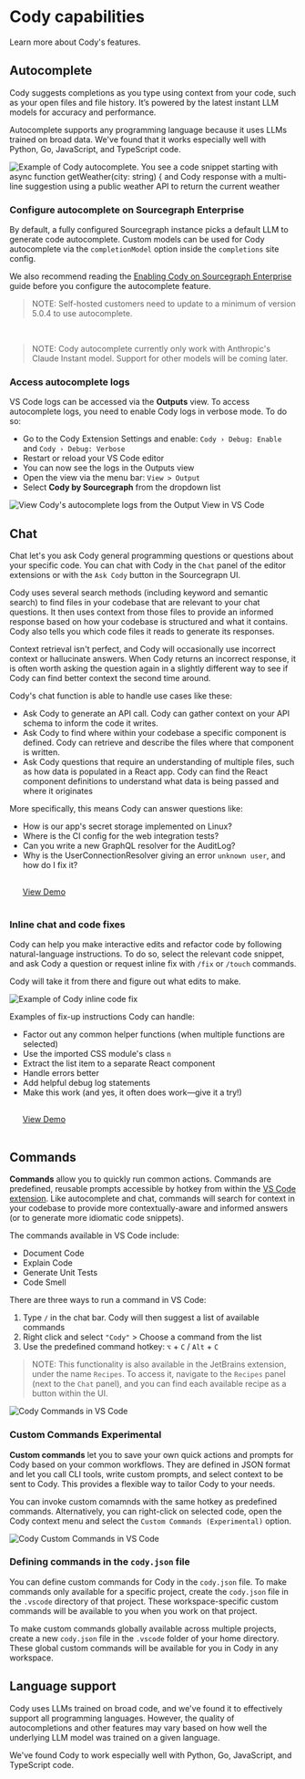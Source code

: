 <style>
  .demo{
    display: table;
    width: 35%;
    margin: 0.5em;
    padding: 1rem 1rem;
    color: var(--text-color);
    border-radius: 4px;
    border: 1px solid var(--sidebar-nav-active-bg);
    padding: 1rem;
    padding-top: 1rem;
    background-color: var(--sidebar-nav-active-bg);
  }
</style>

# Cody capabilities

<p class="subtitle">Learn more about Cody's features.</p>

## Autocomplete

Cody suggests completions as you type using context from your code, such as your open files and file history. It’s powered by the latest instant LLM models for accuracy and performance.

Autocomplete supports any programming language because it uses LLMs trained on broad data. We've found that it works especially well with Python, Go, JavaScript, and TypeScript code.

![Example of Cody autocomplete. You see a code snippet starting with async function getWeather(city: string) { and Cody response with a multi-line suggestion using a public weather API to return the current weather ](https://storage.googleapis.com/sourcegraph-assets/website/Product%20Animations/GIFS/cody-completions-may2023-optim.gif)

### Configure autocomplete on Sourcegraph Enterprise

By default, a fully configured Sourcegraph instance picks a default LLM to generate code autocomplete. Custom models can be used for Cody autocomplete via the `completionModel` option inside the `completions` site config.

We also recommend reading the [Enabling Cody on Sourcegraph Enterprise](overview/enable-cody-enterprise.md) guide before you configure the autocomplete feature.

> NOTE: Self-hosted customers need to update to a minimum of version 5.0.4 to use autocomplete.

<br />

> NOTE: Cody autocomplete currently only work with Anthropic's Claude Instant model. Support for other models will be coming later.

### Access autocomplete logs

VS Code logs can be accessed via the **Outputs** view. To access autocomplete logs, you need to enable Cody logs in verbose mode. To do so:

- Go to the Cody Extension Settings and enable: `Cody › Debug: Enable` and `Cody › Debug: Verbose`
- Restart or reload your VS Code editor
- You can now see the logs in the Outputs view
- Open the view via the menu bar: `View > Output`
- Select **Cody by Sourcegraph** from the dropdown list

![View Cody's autocomplete logs from the Output View in VS Code](https://storage.googleapis.com/sourcegraph-assets/Docs/view-autocomplete-logs.png)

## Chat

Chat let's you ask Cody general programming questions or questions about your specific code. You can chat with Cody in the `Chat` panel of the editor extensions or with the `Ask Cody` button in the Sourcegrapn UI.

Cody uses several search methods (including keyword and semantic search) to find files in your codebase that are relevant to your chat questions. It then uses context from those files to provide an informed response based on how your codebase is structured and what it contains. Cody also tells you which code files it reads to generate its responses.

Context retrieval isn't perfect, and Cody will occasionally use incorrect context or hallucinate answers. When Cody returns an incorrect response, it is often worth asking the question again in a slightly different way to see if Cody can find better context the second time around. 

Cody's chat function is able to handle use cases like these:

- Ask Cody to generate an API call. Cody can gather context on your API schema to inform the code it writes.
- Ask Cody to find where within your codebase a specific component is defined. Cody can retrieve and describe the files where that component is written.
- Ask Cody questions that require an understanding of multiple files, such as how data is populated in a React app. Cody can find the React component definitions to understand what data is being passed and where it originates

More specifically, this means Cody can answer questions like:

- How is our app's secret storage implemented on Linux?
- Where is the CI config for the web integration tests?
- Can you write a new GraphQL resolver for the AuditLog?
- Why is the UserConnectionResolver giving an error `unknown user`, and how do I fix it?

<div class="getting-started">
  <a class="demo text-center" target="_blank" href="https://twitter.com/beyang/status/1647744307045228544">View Demo</a>
</div>

### Inline chat and code fixes

Cody can help you make interactive edits and refactor code by following natural-language instructions. To do so, select the relevant code snippet, and ask Cody a question or request inline fix with `/fix` or `/touch` commands.

Cody will take it from there and figure out what edits to make.

![Example of Cody inline code fix ](https://storage.googleapis.com/sourcegraph-assets/website/Product%20Animations/GIFS/cody_inline_June23-sm.gif)

Examples of fix-up instructions Cody can handle:

- Factor out any common helper functions (when multiple functions are selected)
- Use the imported CSS module's class `n`
- Extract the list item to a separate React component
- Handle errors better
- Add helpful debug log statements
- Make this work (and yes, it often does work—give it a try!)

<div class="getting-started">
  <a class="demo text-center" target="_blank" href="https://twitter.com/sqs/status/1647673013343780864">View Demo</a>
</div>

## Commands

**Commands** allow you to quickly run common actions. Commands are predefined, reusable prompts accessible by hotkey from within the [VS Code extension](https://marketplace.visualstudio.com/items?itemName=sourcegraph.cody-ai). Like autocomplete and chat, commands will search for context in your codebase to provide more contextually-aware and informed answers (or to generate more idiomatic code snippets).

The commands available in VS Code include:

- Document Code
- Explain Code
- Generate Unit Tests
- Code Smell

There are three ways to run a command in VS Code:

1. Type `/` in the chat bar. Cody will then suggest a list of available commands
2. Right click and select `"Cody"` > Choose a command from the list
3. Use the predefined command hotkey: `⌥` + `C` / `Alt` + `C`

> NOTE: This functionality is also available in the JetBrains extension, under the name `Recipes`. To access it, navigate to the `Recipes` panel (next to the `Chat` panel), and you can find each available recipe as a button within the UI.

![Cody Commands in VS Code](https://storage.googleapis.com/sourcegraph-assets/Docs/cody-commands.png)

### Custom Commands <span class="badge badge-experimental">Experimental</span>

**Custom commands** let you to save your own quick actions and prompts for Cody based on your common workflows. They are defined in JSON format and let you call CLI tools, write custom prompts, and select context to be sent to Cody. This provides a flexible way to tailor Cody to your needs.

You can invoke custom comamnds with the same hotkey as predefined commands. Alternatively, you can right-click on selected code, open the Cody context menu and select the `Custom Commands (Experimental)` option.

![Cody Custom Commands in VS Code](https://storage.googleapis.com/sourcegraph-assets/Docs/create-custom-commands.png)

### Defining commands in the `cody.json` file

You can define custom commands for Cody in the `cody.json` file. To make commands only available for a specific project, create the `cody.json` file in the `.vscode` directory of that project. These workspace-specific custom commands will be available to you when you work on that project.

To make custom commands globally available across multiple projects, create a new `cody.json` file in the `.vscode` folder of your home directory. These global custom commands will be available for you in Cody in any workspace.

## Language support

Cody uses LLMs trained on broad code, and we've found it to effectively support all programming languages. However, the quality of autocompletions and other features may vary based on how well the underlying LLM model was trained on a given language.

We've found Cody to work especially well with Python, Go, JavaScript, and TypeScript code.
